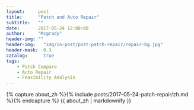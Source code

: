```yaml
---
layout:     post
title:      "Patch and Auto Repair"
subtitle:   ""
date:       2017-05-24 12:00:00
author:     "Mcgrady"
header-img: ""
header-img:   "img/in-post/post-patch-repair/repair-bg.jpg"
header-mask:  0.3
catalog:      true
tags:
    - Patch Compare
    - Auto Repair
    - Feasibility Analysis
---
```


<div class="zh post-container">
    {% capture about_zh %}{% include posts/2017-05-24-patch-repair/zh.md %}{% endcapture %}
    {{ about_zh | markdownify }}
</div>